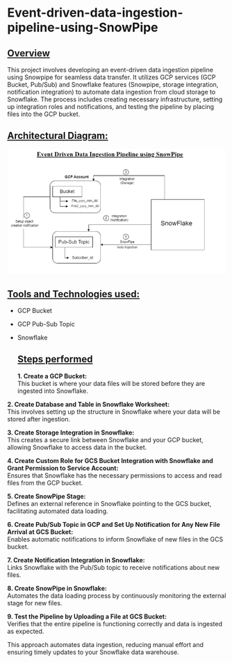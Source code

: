 # Event-driven-data-ingestion-pipeline-using-SnowPipe

## <ins>Overview</ins>
This project involves developing an event-driven data ingestion pipeline using Snowpipe for seamless data transfer. It utilizes GCP services (GCP Bucket, Pub/Sub) and Snowflake features (Snowpipe, storage integration, notification integration) to automate data ingestion from cloud storage to Snowflake. The process includes creating necessary infrastructure, setting up integration roles and notifications, and testing the pipeline by placing files into the GCP bucket.

## <ins>Architectural Diagram:</ins>
![Architectural_diagram](https://github.com/KiranParihar/Event-driven-data-ingestion-pipeline-using-SnowPipe/blob/main/SnowPipe_architectural_diagram.png)


## <ins>Tools and Technologies used:</ins>
- GCP Bucket
- GCP Pub-Sub Topic
- Snowflake

  ## <ins>Steps performed </ins>

  **1. Create a GCP Bucket:**      
This bucket is where your data files will be stored before they are ingested into Snowflake.    
   
**2. Create Database and Table in Snowflake Worksheet:**   
This involves setting up the structure in Snowflake where your data will be stored after ingestion.   

**3. Create Storage Integration in Snowflake:**   
This creates a secure link between Snowflake and your GCP bucket, allowing Snowflake to access data in the bucket.    


**4. Create Custom Role for GCS Bucket Integration with Snowflake and Grant Permission to Service Account:**   
Ensures that Snowflake has the necessary permissions to access and read files from the GCP bucket.    


**5. Create SnowPipe Stage:**   
Defines an external reference in Snowflake pointing to the GCS bucket, facilitating automated data loading.  



**6. Create Pub/Sub Topic in GCP and Set Up Notification for Any New File Arrival at GCS Bucket:**   
Enables automatic notifications to inform Snowflake of new files in the GCS bucket.  


**7. Create Notification Integration in Snowflake:**    
Links Snowflake with the Pub/Sub topic to receive notifications about new files.    


**8. Create SnowPipe in Snowflake:**   
Automates the data loading process by continuously monitoring the external stage for new files.    


**9. Test the Pipeline by Uploading a File at GCS Bucket:**   
Verifies that the entire pipeline is functioning correctly and data is ingested as expected.  


This approach automates data ingestion, reducing manual effort and ensuring timely updates to your Snowflake data warehouse.
